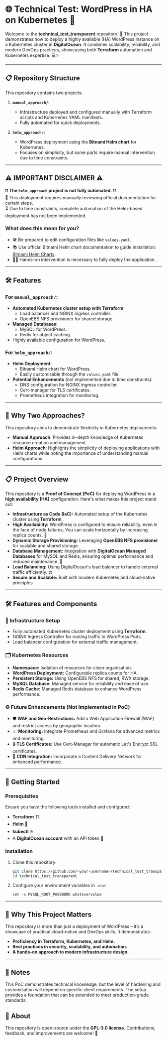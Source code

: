 # 🌐 Technical Test: WordPress in HA on Kubernetes 🚀

Welcome to the **technical_test_transparent** repository! 🎉 This project demonstrates how to deploy a highly available (HA) WordPress instance on a Kubernetes cluster in **DigitalOcean**. It combines scalability, reliability, and modern DevOps practices, showcasing both **Terraform** automation and Kubernetes expertise. 💻✨

---

## 📋 Repository Structure

This repository contains two projects:

1. **`manual_approach/`**: 
   - Infrastructure deployed and configured manually with Terraform scripts and Kubernetes YAML manifests.
   - Fully automated for quick deployments.

2. **`helm_approach/`**:
   - WordPress deployment using the **Bitnami Helm chart** for Kubernetes.
   - Focuses on simplicity, but some parts require manual intervention due to time constraints.

---

## ⚠️ IMPORTANT DISCLAIMER ⚠️

❗❗ **The `helm_approach` project is not fully automated.** ❗❗  
🚧 This deployment requires manually reviewing official documentation for certain steps.  
⏳ Due to time constraints, complete automation of the Helm-based deployment has not been implemented.  

### What does this mean for you?  
- 🛠️ Be prepared to edit configuration files like `values.yaml`.
- 📚 Use official Bitnami Helm chart documentation to guide installation: [Bitnami Helm Charts](https://bitnami.com/stack/kubernetes).
- 🧑‍💻 Hands-on intervention is necessary to fully deploy the application.

---

## 🛠️ Features

### For `manual_approach/`:
- **Automated Kubernetes cluster setup with Terraform**:
  - Load balancer and NGINX ingress controller.
  - OpenEBS NFS provisioner for shared storage.
- **Managed Databases**:
  - MySQL for WordPress.
  - Redis for object caching.
- Highly available configuration for WordPress.

### For `helm_approach/`:
- **Helm Deployment**:
  - Bitnami Helm chart for WordPress.
  - Easily customisable through the `values.yaml` file.
- **Potential Enhancements** (not implemented due to time constraints):
  - DNS configuration for NGINX ingress controller.
  - Cert-manager for TLS certificates.
  - Prometheus integration for monitoring.

---

## 🤔 Why Two Approaches?

This repository aims to demonstrate flexibility in Kubernetes deployments:
- **Manual Approach**: Provides in-depth knowledge of Kubernetes resource creation and management.
- **Helm Approach**: Highlights the simplicity of deploying applications with Helm charts while noting the importance of understanding manual configurations.

---

## 📋 Project Overview

This repository is a **Proof of Concept (PoC)** for deploying WordPress in a **high availability (HA)** configuration. Here's what makes this project stand out:

- **Infrastructure as Code (IaC):** Automated setup of the Kubernetes cluster using **Terraform**.
- **High Availability:** WordPress is configured to ensure reliability, even in the face of node failures. You can scale horizontally by increasing replica counts. 🔄
- **Dynamic Storage Provisioning:** Leveraging **OpenEBS NFS provisioner** for scalable and shared storage.
- **Database Management:** Integration with **DigitalOcean Managed Databases** for MySQL and Redis, ensuring optimal performance and reduced maintenance. 💾
- **Load Balancing:** Using DigitalOcean's load balancer to handle external traffic efficiently. ⚖️
- **Secure and Scalable:** Built with modern Kubernetes and cloud-native principles.

---

## 🛠️ Features and Components

### 🔧 Infrastructure Setup
- Fully automated Kubernetes cluster deployment using **Terraform**.
- NGINX Ingress Controller for routing traffic to WordPress Pods.
- Load balancer configuration for external traffic management.

### 🗂️ Kubernetes Resources
- **Namespace:** Isolation of resources for clean organisation.
- **WordPress Deployment:** Configurable replica counts for HA.
- **Persistent Storage:** Using OpenEBS NFS for shared, RWX storage.
- **MySQL Database:** Managed service for reliability and ease of use.
- **Redis Cache:** Managed Redis database to enhance WordPress performance.

### ⚙️ Future Enhancements (Not Implemented in PoC)
- 🛡️ **WAF and Geo-Restrictions:** Add a Web Application Firewall (WAF) and restrict access by geographic location.
- 📈 **Monitoring:** Integrate Prometheus and Grafana for advanced metrics and monitoring.
- 🔒 **TLS Certificates:** Use Cert-Manager for automatic Let's Encrypt SSL certificates.
- 📡 **CDN Integration:** Incorporate a Content Delivery Network for enhanced performance.

---

## 🚀 Getting Started

### Prerequisites
Ensure you have the following tools installed and configured:
- **Terraform** 🏗️
- **Helm** 🛶
- **kubectl** ⛵
- A **DigitalOcean account** with an API token 🔑

### Installation
1. Clone this repository:
   ```bash
   git clone https://github.com/<your-username>/technical_test_transparent.git
   cd technical_test_transparent
   ```

2. Configure your environment variables in `.env`:
   ```
   set -x MYSQL_ROOT_PASSWORD whatevervalue
   ```

---

## 🤔 Why This Project Matters

This repository is more than just a deployment of WordPress – it’s a showcase of practical cloud-native and DevOps skills. It demonstrates:
- **Proficiency in Terraform, Kubernetes, and Helm.**
- **Best practices in security, scalability, and automation.**
- **A hands-on approach to modern infrastructure design.**

---

## 📝 Notes

This PoC demonstrates technical knowledge, but the level of hardening and customisation will depend on specific client requirements. The setup provides a foundation that can be extended to meet production-grade standards.


## 🙌 About

This repository is open-source under the **GPL-3.0 license**. Contributions, feedback, and improvements are welcome! 💬
```
